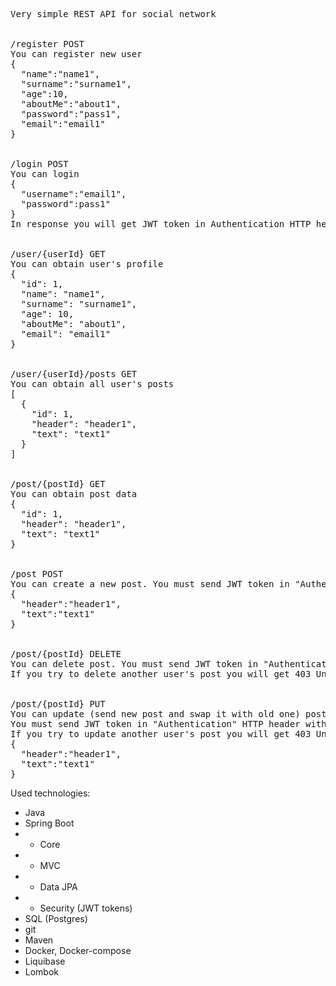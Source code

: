 <pre>
Very simple REST API for social network


/register POST
You can register new user
{
  "name":"name1",
  "surname":"surname1",
  "age":10,
  "aboutMe":"about1",
  "password":"pass1",
  "email":"email1"
}


/login POST
You can login
{
  "username":"email1",
  "password":pass1"
}
In response you will get JWT token in Authentication HTTP header with "Bearer " prefix


/user/{userId} GET
You can obtain user's profile
{
  "id": 1,
  "name": "name1",
  "surname": "surname1",
  "age": 10,
  "aboutMe": "about1",
  "email": "email1"
}


/user/{userId}/posts GET
You can obtain all user's posts
[
  {
    "id": 1,
    "header": "header1",
    "text": "text1"
  }
]


/post/{postId} GET
You can obtain post data
{
  "id": 1,
  "header": "header1",
  "text": "text1"
}


/post POST
You can create a new post. You must send JWT token in "Authentication" HTTP header with "Bearer " prefix.
{
  "header":"header1",
  "text":"text1"
}


/post/{postId} DELETE
You can delete post. You must send JWT token in "Authentication" HTTP header with "Bearer " prefix.
If you try to delete another user's post you will get 403 Unauthenticated.


/post/{postId} PUT
You can update (send new post and swap it with old one) post.
You must send JWT token in "Authentication" HTTP header with "Bearer " prefix.
If you try to update another user's post you will get 403 Unauthenticated.
{
  "header":"header1",
  "text":"text1"
}
</pre>

Used technologies:
* Java
* Spring Boot
* - Core
* - MVC
* - Data JPA
* - Security (JWT tokens)
* SQL (Postgres)
* git
* Maven
* Docker, Docker-compose
* Liquibase
* Lombok
